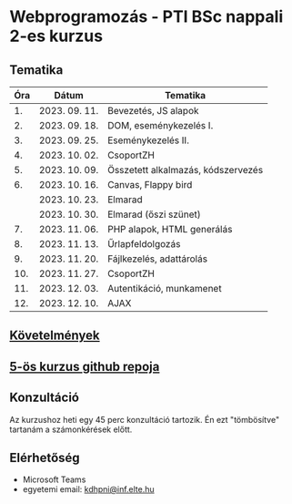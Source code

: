 # Webprogramozás - PTI BSc nappali 2-es kurzus

## Tematika

| Óra | Dátum       | Tematika                  |
|-----|-------------|---------------------------|
|1.   |2023. 09. 11.|Bevezetés, JS alapok       |
|2.   |2023. 09. 18.|DOM, eseménykezelés I.     |
|3.   |2023. 09. 25.|Eseménykezelés II.         |
|4.   |2023. 10. 02.|CsoportZH    |
|5.   |2023. 10. 09.|Összetett alkalmazás, kódszervezés       |
|6.   |2023. 10. 16.|Canvas, Flappy bird                |
|     |2023. 10. 23.|Elmarad                    |
|     |2023. 10. 30.|Elmarad (őszi szünet)      |
|7.   |2023. 11. 06.|PHP alapok, HTML generálás |
|8.   |2023. 11. 13.|Űrlapfeldolgozás           |
|9.   |2023. 11. 20.|Fájlkezelés, adattárolás   |
|10.  |2023. 11. 27.|CsoportZH       |
|11.  |2023. 12. 03.|Autentikáció, munkamenet|
|12.  |2023. 12. 10.|AJAX                      |

## [Követelmények](https://canvas.elte.hu/courses/38953/pages/kovetelmenyek?module_item_id=546551)

## [5-ös kurzus github repoja](https://github.com/Valentinusz/webprog-2023-24-1-5)

## Konzultáció
Az kurzushoz heti egy 45 perc konzultáció tartozik. Én ezt "tömbösítve" tartanám a számonkérések előtt.

## Elérhetőség
- Microsoft Teams
- egyetemi email: kdhpni@inf.elte.hu
